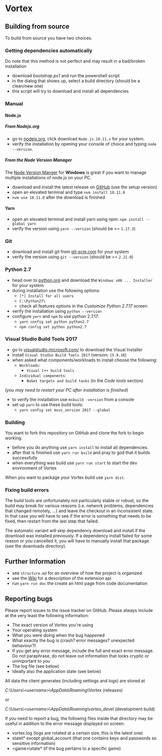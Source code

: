# Vortex

## Building from source

To build from source you have two choices.

### Getting dependencies automatically

Do note that this method is not perfect and may result in a bad/broken installation

- download _bootstrap.ps1_ and run the powershell script
- in the dialog that shows up, select a build directory (should be a clean/new one)
- this script will try to download and install all dependencies

### Manual

#### Node.js

##### From Nodejs.org

- go to [nodejs.org](https://nodejs.org/en/download/releases/), click download `Node.js.10.11.x` for your system.
- verify the installation by opening your console of choice and typing `node --version`.

##### From the Node Version Manager

The [Node Version Manger](https://github.com/coreybutler/nvm-windows) for **Windows** is great if you want to manage multiple installations of node.js on your PC.

- download and install the latest release on [GitHub](https://github.com/coreybutler/nvm-windows/releases) (use the setup version)
- open an elevated terminal and type `nvm install 10.11.0`
- `nvm use 10.11.0` after the download is finished

#### Yarn

- open an elevated terminal and install yarn using npm: `npm install --global yarn`
- verify the version using `yarn --version` (should be >= `1.17.3`)

### Git

- download and install git from [git-scm.com](https://git-scm.com/downloads) for your system
- verify the version using `git --version` (should be >= `2.21.0`)

### Python 2.7

- head over to [python.org](https://www.python.org/downloads/release/python-2717/) and download the `Windows x86 ... Installer` for your system.
- during installation use the following options:
  - `[*] Install for all users`
  - `C:\Python27\`
  - check all features options in the _Customize Python 2.7.17_ screen
- verify the installation using `python --version`
- configure `yarn` and `npm` to use python 2.7.17:
  - `yarn config set python python2.7`
  - `npm config set python python2.7`

### Visual Studio Build Tools 2017

- go to [visualstudio.microsoft.com/](https://visualstudio.microsoft.com/thank-you-downloading-visual-studio/?sku=BuildTools&rel=15&src=myvs#) to download the Visual Installer
- install `Visual Studio Build Tools 2017` (version: `15.9.16`)
- when asked what components/workloads to install choose the following:
  - `Workloads`:
    - `Visual C++ build tools`
  - `Individual components`:
    - `NuGet targets and build tasks` (in the _Code tools_ section)

(_you may need to restart your PC after installation is finished_)

- to verify the installation use `msbuild -version` from a console
- set up `yarn` to use these build tools:
  - `yarn config set msvs_version 2017 --global`

### Building

You want to fork this repository on GitHub and clone the fork to begin working.

- before you do anything use `yarn install` to install all dependencies.
- after that is finished use `yarn run build` and pray to god that it builds successfully
- when everything was build use `yarn run start` to start the dev environment of Vortex

When you want to package your Vortex build use `yarn dist`.

### Fixing build errors

The build tools are unfortunately not particularly stable or robust, so the build may break for various reasons (i.e. network problems, dependencies that changed remotely, ...) and leave the checkout in an inconsistent state.
In that case you will have to see if the error is something that needs to be fixed, then restart from the last step that failed.

The automatic variant will skip dependency download and install if the download was installed previously. If a dependency install failed for some reason or you cancelled it, you will have to manually install that package (see the downloads directory).

## Further Information

- see `structure.md` for an overview of how the project is organized
- see the [Wiki](https://github.com/Nexus-Mods/vortex-api/wiki) for a description of the extension api
- run `yarn run doc` the create an html page from code documentation

## Reporting bugs

Please report issues to the issue tracker on GitHub. Please always include at the very least the following information:

- The exact version of Vortex you're using
- Your operating system
- What you were doing when the bug happened
- What exactly the bug is (crash? error messages? unexpected behaviour?)
- If you get any error message, include the full and exact error message. Do not paraphrase, do not leave out information that looks cryptic or unimportant to you
- The log file (see below)
- Ideally also the application state (see below)

All data the client generates (including settings and logs) are stored at

_C:\Users\\<username\>\AppData\Roaming\Vortex_ (releases)

or

_C:\Users\\<username\>\AppData\Roaming\vortex\_devel_ (development build)

If you need to report a bug, the following files inside that directory may be useful in addition to the error message displayed on screen:

- vortex.log (logs are rotated at a certain size, this is the latest one)
- state\\* except global_account (that one contains keys and passwords so sensitive information)
- \<game\>\state\* (if the bug pertains to a specific game)
